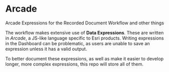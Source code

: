 # Arcade
Arcade Expressions for the Recorded Document Workflow and other things

The workflow makes extensive use of **Data Expressions**. These are written in *Arcade*, a JS-like language specific to Esri products. Writing expressions in the Dashboard can be problematic, as users are unable to save an expression unless it has a valid output.

To better document these expressions, as well as make it easier to develop longer, more complex expressions, this repo will store all of them.
